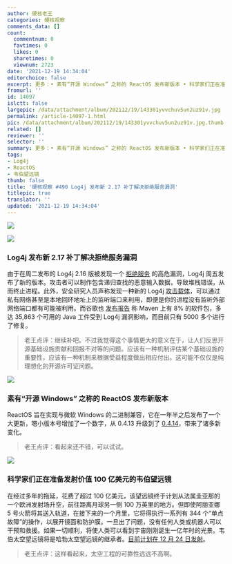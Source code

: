 ```yaml
---
author: 硬核老王
categories: 硬核观察
comments_data: []
count:
  commentnum: 0
  favtimes: 0
  likes: 0
  sharetimes: 0
  viewnum: 2723
date: '2021-12-19 14:34:04'
editorchoice: false
excerpt: 更多：• 素有“开源 Windows” 之称的 ReactOS 发布新版本 • 科学家们正在准备发射价值 100 亿美元的韦伯望远镜
fromurl: ''
id: 14097
islctt: false
largepic: /data/attachment/album/202112/19/143301yvvchuv5un2uz91v.jpg
permalink: /article-14097-1.html
pic: /data/attachment/album/202112/19/143301yvvchuv5un2uz91v.jpg.thumb.jpg
related: []
reviewer: ''
selector: ''
summary: 更多：• 素有“开源 Windows” 之称的 ReactOS 发布新版本 • 科学家们正在准备发射价值 100 亿美元的韦伯望远镜
tags:
- Log4j
- ReactOS
- 韦伯望远镜
thumb: false
title: '硬核观察 #490 Log4j 发布新 2.17 补丁解决拒绝服务漏洞'
titlepic: true
translator: ''
updated: '2021-12-19 14:34:04'
---
```


![](/data/attachment/album/202112/19/143301yvvchuv5un2uz91v.jpg)


![](/data/attachment/album/202112/19/143311qwdnwzd39avhppxv.jpg)


### Log4j 发布新 2.17 补丁解决拒绝服务漏洞


由于在周二发布的 Log4j 2.16 版被发现一个 [拒绝服务](https://cve.mitre.org/cgi-bin/cvename.cgi?name=CVE-2021-45105) 的高危漏洞，Log4j 周五发布了新的版本。攻击者可以制作包含递归查找的恶意输入数据，导致堆栈错误，从而终止进程。此外，安全研究人员声称发现一种新的 Log4j [攻击载体](https://www.blumira.com/analysis-log4shell-local-trigger/)，可以通过私有网络甚至是本地回环地址上的监听端口来利用，即便是你的进程没有监听外部网络端口都有可能被利用。而谷歌也 [发布报告](https://security.googleblog.com/2021/12/understanding-impact-of-apache-log4j.html) 称 Maven 上有 8% 的软件包，多达 35,863 个可用的 Java 工件受到 Log4j 漏洞影响，而目前只有 5000 多个进行了修复。



> 
> 老王点评：继续补吧。不过我觉得这个事情更大的意义在于，让人们反思开源基础设施贡献和回报不对等的问题。应该有一种机制评估某个基础设施的重要性，应该有一种机制来根据受益程度做出相应付出。这可能不仅仅是纯理想化的开源许可证问题。
> 
> 
> 


![](/data/attachment/album/202112/19/143323ywmms8cssey89s9e.jpg)


### 素有“开源 Windows” 之称的 ReactOS 发布新版本


ReactOS 旨在实现与微软 Windows 的二进制兼容，它在一年半之后发布了一个大更新，嗯小版本号增加了一个数字，从 0.4.13 升级到了 [0.4.14](https://reactos.org/project-news/reactos-0414-released/)，带来了诸多新变化。



> 
> 老王点评：看起来还不错，可以试试。
> 
> 
> 


![](/data/attachment/album/202112/19/143345hizffl4icinf7h73.jpg)


### 科学家们正在准备发射价值 100 亿美元的韦伯望远镜


在经过多年的拖延，花费了超过 100 亿美元，该望远镜终于计划从法属圭亚那的一个欧洲发射场升空，前往距离月球另一侧 100 万英里的地方。但即使阿丽亚娜 5 号火箭将其送入轨道，在接下来的一个月里，它将得执行一系列有 344 个“单点故障”的操作，以展开镜面和防护膜。一旦出了问题，没有任何人类或机器人可以干预和救援。如果一切顺利，将使人类可以看到宇宙刚刚诞生一亿年时的光景。韦伯太空望远镜将是哈勃太空望远镜的继承者。[目前计划在 12 月 24 日发射](https://www.nytimes.com/2021/12/14/science/james-webb-telescope-launch.html)。



> 
> 老王点评：这样看起来，太空工程的可靠性远远不高啊。
> 
> 
>